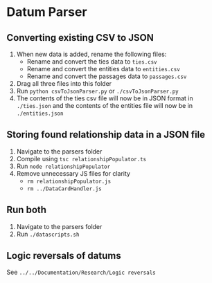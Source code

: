 
# Datum Parser

## Converting existing CSV to JSON

1. When new data is added, rename the following files:
    - Rename and convert the ties data to  ``` ties.csv ``` 
    - Rename and convert the entities data to  ``` entities.csv ``` 
    - Rename and convert the passages data to  ``` passages.csv ``` 
2. Drag all three files into this folder
3. Run ``` python csvToJsonParser.py ``` or ``` ./csvToJsonParser.py ```
4. The contents of the ties csv file will now be in JSON format in ``` ./ties.json``` and  the contents of the entities file will now be in ```./entities.json```

## Storing found relationship data in a JSON file

1. Navigate to the parsers folder
2. Compile using  ```tsc relationshipPopulator.ts```
3. Run  ```node relationshipPopulator```
4. Remove unnecessary JS files for clarity 
    - ```rm relationshipPopulator.js```
    - ```rm ../DataCardHandler.js```
    
## Run both
1. Navigate to the parsers folder
2. Run ```./datascripts.sh```


## Logic reversals of datums
See ``` ../../Documentation/Research/Logic reversals ```
